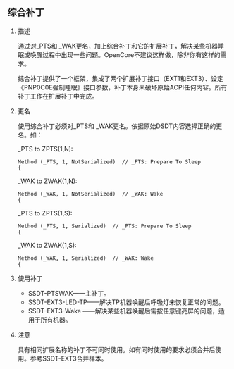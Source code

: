 ## 综合补丁

1. 描述

   通过对_PTS和 _WAK更名，加上综合补丁和它的扩展补丁，解决某些机器睡眠或唤醒过程中出现一些问题。OpenCore不建议这样做，除非你有这样的需求。

   综合补丁提供了一个框架，集成了两个扩展补丁接口（EXT1和EXT3）、设定《PNP0C0E强制睡眠》接口参数，补丁本身未破坏原始ACPI任何内容。所有补丁工作在扩展补丁中完成。

2. 更名

   使用综合补丁必须对_PTS和 _WAK更名。依据原始DSDT内容选择正确的更名。如：

   _PTS to ZPTS(1,N):

       Method (_PTS, 1, NotSerialized)  // _PTS: Prepare To Sleep
       {
   _WAK to ZWAK(1,N):

       Method (_WAK, 1, NotSerialized)  // _WAK: Wake
       {
   _PTS to ZPTS(1,S):

       Method (_PTS, 1, Serialized)  // _PTS: Prepare To Sleep
       {
   _WAK to ZWAK(1,S):

       Method (_WAK, 1, Serialized)  // _WAK: Wake
       {

3. 使用补丁

   - SSDT-PTSWAK——主补丁。
   - SSDT-EXT3-LED-TP——解决TP机器唤醒后呼吸灯未恢复正常的问题。
   - SSDT-EXT3-Wake ——解决某些机器唤醒后需按任意键亮屏的问题，适用于所有机器。

4. 注意

   具有相同扩展名称的补丁不可同时使用。如有同时使用的要求必须合并后使用。参考SSDT-EXT3合并样本。

